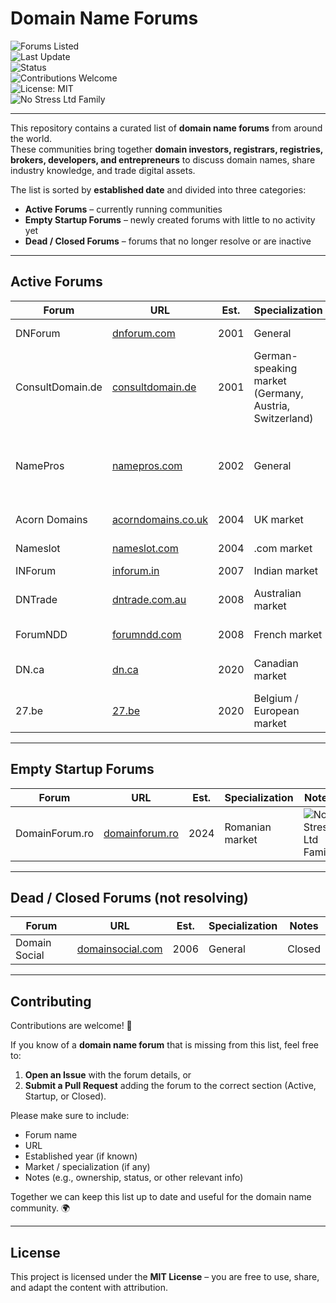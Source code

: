 # Domain Name Forums

![Forums Listed](https://img.shields.io/badge/Forums%20Listed-12-blue)  
![Last Update](https://img.shields.io/badge/Last%20Update-September%202025-brightgreen)  
![Status](https://img.shields.io/badge/Status-Active-yellow)  
![Contributions Welcome](https://img.shields.io/badge/Contributions-Welcome-success)  
![License: MIT](https://img.shields.io/badge/License-MIT-blue)  
![No Stress Ltd Family](https://img.shields.io/badge/Forum%20Family-No%20Stress%20Ltd-purple)  

---

This repository contains a curated list of **domain name forums** from around the world.  
These communities bring together **domain investors, registrars, registries, brokers, developers, and entrepreneurs** to discuss domain names, share industry knowledge, and trade digital assets.  

The list is sorted by **established date** and divided into three categories:
- **Active Forums** – currently running communities  
- **Empty Startup Forums** – newly created forums with little to no activity yet  
- **Dead / Closed Forums** – forums that no longer resolve or are inactive  

---

## Active Forums

| Forum | URL | Est. | Specialization | Notes |
|-------|-----|-----|----------------|-------|
| DNForum | [dnforum.com](https://www.dnforum.com/) | 2001 | General | ![No Stress Ltd Family](https://img.shields.io/badge/Forum%20Family-No%20Stress%20Ltd-purple) |
| ConsultDomain.de | [consultdomain.de](https://www.consultdomain.de/) | 2001 | German-speaking market (Germany, Austria, Switzerland) | ![No Stress Ltd Family](https://img.shields.io/badge/Forum%20Family-No%20Stress%20Ltd-purple) |
| NamePros | [namepros.com](https://www.namepros.com/) | 2002 | General | Owners unknown – Sr. Sales: Brian Harbin, Grit.org |
| Acorn Domains | [acorndomains.co.uk](https://www.acorndomains.co.uk/) | 2004 | UK market | ![No Stress Ltd Family](https://img.shields.io/badge/Forum%20Family-No%20Stress%20Ltd-purple) |
| Nameslot | [nameslot.com](https://www.nameslot.com) | 2004 | .com market | ![No Stress Ltd Family](https://img.shields.io/badge/Forum%20Family-No%20Stress%20Ltd-purple) |
| INForum | [inforum.in](https://www.inforum.in/) | 2007 | Indian market | .. |
| DNTrade | [dntrade.com.au](https://dntrade.com.au/) | 2008 | Australian market | Part of Trillion family |
| ForumNDD | [forumndd.com](https://www.forumndd.com/) | 2008 | French market | ![No Stress Ltd Family](https://img.shields.io/badge/Forum%20Family-No%20Stress%20Ltd-purple) |
| DN.ca | [dn.ca](https://dn.ca/) | 2020 | Canadian market | Owner: Frank (MapleDots) |
| 27.be | [27.be](https://www.27.be) | 2020 | Belgium / European market | ![No Stress Ltd Family](https://img.shields.io/badge/Forum%20Family-No%20Stress%20Ltd-purple) |

---

## Empty Startup Forums

| Forum | URL | Est. | Specialization | Notes |
|-------|-----|-----|----------------|-------|
| DomainForum.ro | [domainforum.ro](https://www.domainforum.ro) | 2024 | Romanian market | ![No Stress Ltd Family](https://img.shields.io/badge/Forum%20Family-No%20Stress%20Ltd-purple) |

---

## Dead / Closed Forums (not resolving)

| Forum | URL | Est. | Specialization | Notes |
|-------|-----|-----|----------------|-------|
| Domain Social | [domainsocial.com](http://domainsocial.com/) | 2006 | General | Closed |

---

## Contributing

Contributions are welcome! 🙌  

If you know of a **domain name forum** that is missing from this list, feel free to:  
1. **Open an Issue** with the forum details, or  
2. **Submit a Pull Request** adding the forum to the correct section (Active, Startup, or Closed).  

Please make sure to include:  
- Forum name  
- URL  
- Established year (if known)  
- Market / specialization (if any)  
- Notes (e.g., ownership, status, or other relevant info)  

Together we can keep this list up to date and useful for the domain name community. 🌍  

---

## License

This project is licensed under the **MIT License** – you are free to use, share, and adapt the content with attribution.

